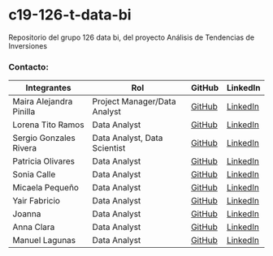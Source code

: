 # c19-126-t-data-bi
Repositorio del grupo 126 data bi, del proyecto Análisis de Tendencias de Inversiones


###  Contacto:

| Integrantes          | Rol                                     | GitHub                                        | LinkedIn                                                                           |
|----------------------|-----------------------------------------|-----------------------------------------------|------------------------------------------------------------------------------------|
| Maira Alejandra Pinilla   | Project Manager/Data Analyst        | [GitHub](https://github.com/Malejandrapin)  | [LinkedIn](https://www.linkedin.com/in/maira-alejandra-pinilla-pinilla)       |
| Lorena Tito Ramos       | Data Analyst                       | [GitHub]()       | [LinkedIn]()                                 |
| Sergio Gonzales Rivera | Data Analyst, Data Scientist      | [GitHub]() | [LinkedIn]()   
| Patricia Olivares | Data Analyst                          | [GitHub](https://github.com/Patricia0livares)  | [LinkedIn]()  
| Sonia Calle   | Data Analyst                          | [GitHub](https://github.com/SoniaCalle)  | [LinkedIn](https://www.linkedin.com/in/sonia-calle)  
| Micaela Pequeño   | Data Analyst                          | [GitHub]()  | [LinkedIn]()  
| Yair Fabricio   | Data Analyst                          | [GitHub]()  | [LinkedIn]()  |
| Joanna   | Data Analyst                          | [GitHub]()  | [LinkedIn]()  |
| Anna Clara   | Data Analyst                          | [GitHub]()  | [LinkedIn]()  |
| Manuel Lagunas   | Data Analyst                          | [GitHub]()  | [LinkedIn]()  |
